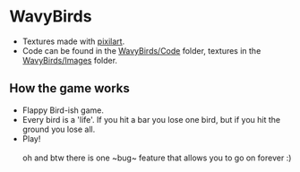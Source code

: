 # WavyBirds
- Textures made with [pixilart](www.pixilart.com).
- Code can be found in the [WavyBirds/Code](https://github.com/JonathanBout/WavyBirds/tree/master/WavyBirds/Code) folder, textures in the [WavyBirds/Images](https://github.com/JonathanBout/WavyBirds/tree/master/WavyBirds/Images) folder.

## How the game works
- Flappy Bird-ish game.
- Every bird is a 'life'. If you hit a bar you lose one bird, but if you hit the ground you lose all.
- Play!
 <br><br>oh and btw there is one ~bug~ feature that allows you to go on forever :)
